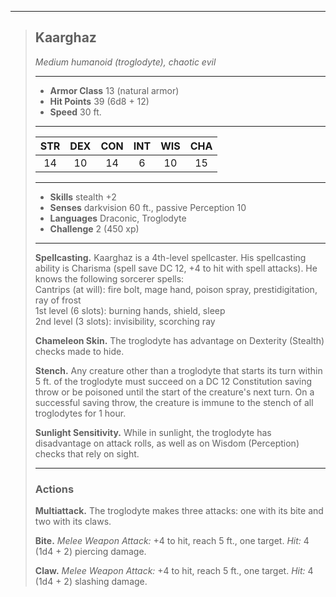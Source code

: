 ***
> ## Kaarghaz
> *Medium humanoid (troglodyte), chaotic evil*
> 
> ***
> 
> - **Armor Class** 13 (natural armor)
> - **Hit Points** 39 (6d8 + 12)
> - **Speed** 30 ft.
> 
> ***
> 
> |STR|DEX|CON|INT|WIS|CHA|
> |:---:|:---:|:---:|:---:|:---:|:---:|
> |14|10|14|6|10|15|
> 
> ***
> 
> - **Skills** stealth +2
> - **Senses** darkvision 60 ft., passive Perception 10
> - **Languages** Draconic, Troglodyte
> - **Challenge** 2 (450 xp)
> 
> ***
> 
> **Spellcasting.** Kaarghaz is a 4th-level spellcaster. His spellcasting ability is Charisma (spell save DC 12, +4 to hit with spell attacks). He knows the following sorcerer spells:  
> Cantrips (at will): fire bolt, mage hand, poison spray, prestidigitation, ray of frost  
> 1st level (6 slots): burning hands, shield, sleep  
> 2nd level (3 slots): invisibility, scorching ray
> 
> **Chameleon Skin.** The troglodyte has advantage on Dexterity (Stealth) checks made to hide.
> 
> **Stench.** Any creature other than a troglodyte that starts its turn within 5 ft. of the troglodyte must succeed on a DC 12 Constitution saving throw or be poisoned until the start of the creature's next turn. On a successful saving throw, the creature is immune to the stench of all troglodytes for 1 hour.
> 
> **Sunlight Sensitivity.** While in sunlight, the troglodyte has disadvantage on attack rolls, as well as on Wisdom (Perception) checks that rely on sight.
> 
> ***
> 
> ### Actions
> **Multiattack.** The troglodyte makes three attacks: one with its bite and two with its claws.
> 
> **Bite.** *Melee Weapon Attack:* +4 to hit, reach 5 ft., one target. *Hit:* 4 (1d4 + 2) piercing damage.
> 
> **Claw.** *Melee Weapon Attack:* +4 to hit, reach 5 ft., one target. *Hit:* 4 (1d4 + 2) slashing damage.